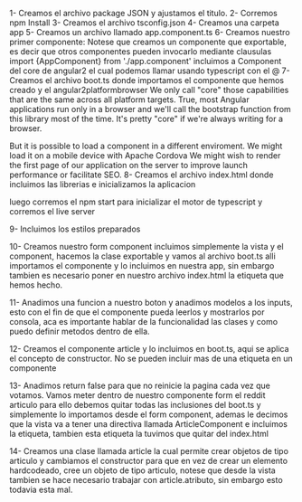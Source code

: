 1- Creamos el archivo package JSON y ajustamos el titulo.
2- Corremos npm Install
3- Creamos el archivo tsconfig.json
4- Creamos una carpeta app
5- Creamos un archivo llamado app.component.ts
6- Creamos nuestro primer componente: Notese que creamos un componente que exportable, es decir que otros componentes pueden invocarlo mediante clausulas import {AppComponent} from './app.component'
incluimos a Component del core de angular2 el cual podemos llamar usando typescript con el @
7- Creamos el archivo boot.ts donde importamos el componente que hemos creado y el angular2platformbrowser We only call "core" those capabilities that are the same across all platform targets. True, most Angular applications run only in a browser and we'll call the bootstrap function from this library most of the time. It's pretty "core" if we're always writing for a browser.

But it is possible to load a component in a different enviroment. We might load it on a mobile device with Apache Cordova We might wish to render the first page of our application on the server to improve launch performance or facilitate SEO.
8- Creamos el archivo index.html donde incluimos las librerias e inicializamos la aplicacion

luego corremos el npm start para inicializar el motor de typescript y corremos el live server

9- Incluimos los estilos preparados

10- Creamos nuestro form component incluimos simplemente la vista y el component, hacemos la clase exportable y vamos al archivo boot.ts alli importamos el componente y lo incluimos en nuestra app, sin embargo tambien es necesario poner en nuestro archivo index.html la etiqueta que hemos hecho.

11- Anadimos una funcion a nuestro boton y anadimos modelos a los inputs, esto con el fin de que el componente pueda leerlos y mostrarlos por consola, aca es importante hablar de la funcionalidad las clases y como puedo definir metodos dentro de ella.

12- Creamos el componente article y lo incluimos en boot.ts, aqui se aplica el concepto de constructor. No se pueden incluir mas de una etiqueta en un componente

13- Anadimos return false para que no reinicie la pagina cada vez que votamos. Vamos meter dentro de nuestro componente form el reddit articulo para ello debemos quitar todas las inclusiones del boot.ts y simplemente lo importamos desde el form component, ademas le decimos que la vista va a tener una directiva llamada ArticleComponent e incluimos la etiqueta, tambien esta etiqueta la tuvimos que quitar del index.html

14- Creamos una clase llamada article la cual permite crear objetos de tipo articulo y cambiamos el constructor para que en vez de crear un elemento hardcodeado, cree un objeto de tipo articulo, notese que desde la vista tambien se hace necesario trabajar con article.atributo, sin embargo esto todavia esta mal.
